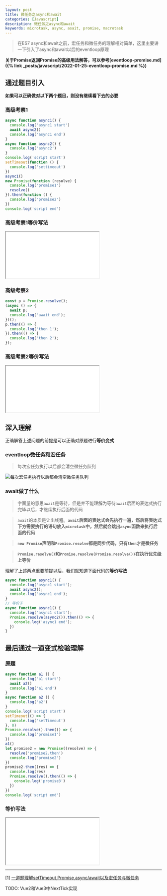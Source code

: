 ```yaml
---
layout: post
title: 微任务之async和await
categories: [Javascript]
description: 微任务之async和await
keywords: microtask, async, asait, promise, macrotask
---
```


> 在ES7 async和await之前，宏任务和微任务的理解相对简单，这里主要讲一下引入了async和await以后的eventloop原理

**关于Promise返回Promise的高级用法解答，可以参考[eventloop-promise.md]({% link _posts/javascript/2022-01-25-eventloop-promise.md %})**

## 通过题目引入

**如果可以正确做对以下两个题目，则没有继续看下去的必要**

### 高级考察1

```javascript
async function async1() {
  console.log('async1 start')
  await async2()
  console.log('async1 end')
}
async function async2() {
  console.log('async2')
}
console.log('script start')
setTimeout(function () {
  console.log('settimeout')
})
async1()
new Promise(function (resolve) {
  console.log('promise1')
  resolve()
}).then(function () {
  console.log('promise2')
})
console.log('script end')
```

### 高级考察1等价写法

<iframe name="codemirror" font-size="14" src="{{ site.url }}/packages/apps/codemirror/lib/index.html">
async function async1() {
  console.log('2:async1 start') // 2
  Promise.resolve(async2()).then(() => {
    console.log('6:async1 end') // 6
  })
}
async function async2() {
  console.log('3:async2') // 3
}
console.log('1:script start') // 1
setTimeout(function () {
  console.log('8:settimeout') // 8
})
async1()
new Promise(function (resolve) {
  console.log('4:promise1') // 4
  resolve()
}).then(function () {
  console.log('7:promise2') // 7
})
console.log('5:script end') // 5
</iframe>

### 高级考察2

```javascript
const p = Promise.resolve();
(async () => {
  await p;
  console.log('await end');
})();
p.then(() => {
  console.log('then 1');
}).then(() => {
  console.log('then 2');
});
```

### 高级考察2等价写法

<iframe name="codemirror" font-size="14" src="{{ site.url }}/packages/apps/codemirror/lib/index.html">
const p = Promise.resolve();
(async () => {
  Promise.resolve(p).then(() => {
    console.log('await end'); // 1
  })
})();
p.then(() => {
  console.log('then 1'); // 2
}).then(() => {
  console.log('then 2'); // 3
});
</iframe>

## 深入理解

正确解答上述问题的前提是可以正确对原题进行**等价变式**

### eventloop微任务和宏任务

> 每次宏任务执行以后都会清空微任务队列

![每次宏任务执行以后都会清空微任务队列]({{site.url}}/assets/images/blog/event-loop.svg)

### await做了什么

> 字面量的意思`await`是等待，但是并不能理解为等待`await`后面的表达式执行完毕以后，才继续执行后面的代码

> `await`的本质是让出线程。**`await`后面的表达式会先执行一遍，然后将表达式下方需要执行的语句放入`microtask`中，然后就会跳出`async`函数来执行后面的代码**

> **`new Promise`声明和`Promise.resolve`都是同步代码，只有`then`才是微任务**

> **`Promise.resolve()`和`Promise.resolve(Promise.resolve())`在执行优先级上等价**

理解了上述两点重要前提以后，我们就知道下面代码的**等价写法**

```javascript
async function async1() {
  console.log('async1 start');
  await async2();
  console.log('async1 end');
}
// 等价于
async function async1() {
  console.log('async1 start');
  Promise.resolve(async2()).then(() => {
    console.log('async1 end');
  })
}
```

## 最后通过一道变式检验理解

### 原题

```javascript
async function a1 () {
  console.log('a1 start')
  await a2()
  console.log('a1 end')
}
async function a2 () {
  console.log('a2')
}
console.log('script start')
setTimeout(() => {
  console.log('setTimeout')
}, 0)
Promise.resolve().then(() => {
  console.log('promise1')
})
a1()
let promise2 = new Promise((resolve) => {
  resolve('promise2.then')
  console.log('promise2')
})
promise2.then((res) => {
  console.log(res)
  Promise.resolve().then(() => {
    console.log('promise3')
  })
})
console.log('script end')
```

### 等价写法

<iframe name="codemirror" font-size="14" src="{{ site.url }}/packages/apps/codemirror/lib/index.html">
async function a1 () {
  console.log('2:a1 start') // 2
  Promise.resolve(a2()).then(() => {
    console.log('7:a1 end') // 7
  })
}
async function a2 () {
  console.log('3:a2') // 3
}
console.log('1:script start') // 1
setTimeout(() => {
  console.log('10:setTimeout') // 10
}, 0)
Promise.resolve().then(() => {
  console.log('6:promise1') // 6
})
a1()
let promise2 = new Promise((resolve) => {
  resolve('8:promise2.then') // 8
  console.log('4:promise2') // 4
})
promise2.then((res) => {
  console.log(res)
  Promise.resolve().then(() => {
    console.log('9:promise3') // 9
  })
})
console.log('5:script end') // 5
</iframe>

---

[1] [一道题理解setTimeout,Promise,async/await以及宏任务与微任务](https://www.cnblogs.com/wangxi01/p/11190608.html)

TODO: Vue2和Vue3中NextTick实现